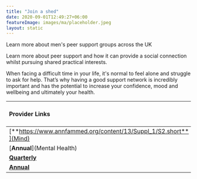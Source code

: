 ```yaml
---
title: "Join a shed"
date: 2020-09-01T12:49:27+06:00
featureImage: images/ma/placeholder.jpeg
layout: static
---
```


Learn more about men's peer support groups across the UK

Learn more about peer support and how it can provide a social connection whilst pursuing shared practical interests.

When facing a difficult time in your life, it's normal to feel alone and struggle to ask for help. That’s why having a good support network is incredibly important and has the potential to increase your confidence, mood and wellbeing and ultimately your health.

| Provider Links      | Free or Paid  |  
| :-----------          | :--------------:      |  
| [**https://www.annfammed.org/content/13/Suppl_1/S2.short**](Mind) | Online | 
| [**Annual**](Mental Health) | Online | 
| [**Quarterly**](NHS) | Online | 
| [**Annual**]() |  | 
  

<br/><br/>






